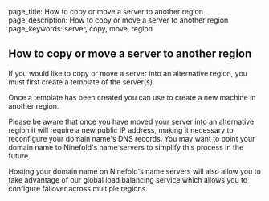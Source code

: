 page_title: How to copy or move a server to another region
page_description: How to copy or move a server to another region
page_keywords: server, copy, move, region

## How to copy or move a server to another region

If you would like to copy or move a server into an alternative region, you must first create a template of the server(s). 

Once a template has been created you can use to create a new machine in another region.

Please be aware that once you have moved your server into an alternative region it will require a new public IP address, making it necessary to reconfigure your domain name's DNS records. You may want to point your domain name to Ninefold's name servers to simplify this process in the future.

Hosting your domain name on Ninefold's name servers will also allow you to take advantage of our global load balancing service which allows you to configure failover across multiple regions.
